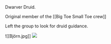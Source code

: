 Dwarver Druid.

Original member of the [[Big Toe Small Toe crew]]

Left the group to look for druid guidance. 

![[Björn.jpg]]
<img src="/assets/Björn.jpg"/>

